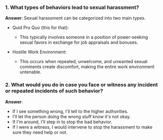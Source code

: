 ### 1. What types of behaviors lead to sexual harassment?

**Answer**: Sexual harassment can be categorized into two main types.
- Quid Pro Quo (this for that):
    - This typically involves someone in a position of power-seeking sexual favors in exchange for job appraisals and bonuses.

- Hostile Work Environment:
    - This occurs when repeated, unwelcome, and unwanted sexual comments create discomfort, making the entire work environment untenable.

### 2.  What would you do in case you face or witness any incident or repeated incidents of such behavior?
**Answer**:
- If I see something wrong, I'll tell to the higher authorities.
- I'll let the person doing the wrong stuff know it's not okay.
- If I'm around, I'll step in to stop the bad behavior.
- If I were a witness, I would intervene to stop the harassment to make sure they need help or not.
